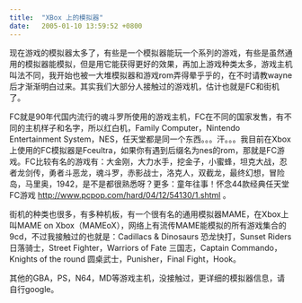 ```yaml
---
title:  "XBox 上的模拟器"
date:   2005-01-10 13:59:52 +0800
---
```


现在游戏的模拟器太多了，有些是一个模拟器能玩一个系列的游戏，有些是虽然通用的模拟器能模拟，但是用它能获得更好的效果，再加上游戏种类太多，游戏主机叫法不同，我开始也被一大堆模拟器和游戏rom弄得晕乎乎的，在不时请教wayne后才渐渐明白过来。其实我们大部分人接触过的游戏机，估计也就是FC和街机了。  

FC就是90年代国内流行的魂斗罗所使用的游戏主机，FC在不同的国家发售，有不同的主机样子和名字，所以红白机，Family Computer，Nintendo Entertainment System，NES，任天堂都是同一个东西。。。汗。。。我目前在Xbox上使用的FC模拟器是Fceultra，如果你有遇到后缀名为nes的rom，那就是FC游戏。FC比较有名的游戏有：大金刚，大力水手，挖金子，小蜜蜂，坦克大战，忍者龙剑传，勇者斗恶龙，魂斗罗，赤影战士，洛克人，双截龙，最终幻想，冒险岛，马里奥，1942，是不是都很熟悉呀？更多：童年往事！怀念44款经典任天堂FC游戏 http://www.pcpop.com/hard/04/12/54130/1.shtml 。  

街机的种类也很多，有多种机板，有一个很有名的通用模拟器MAME，在Xbox上叫MAME on Xbox（MAMEoX），网络上有流传MAME能模拟的所有游戏集合的9cd，不过我接触过的也就是：Cadillacs & Dinosaurs 恐龙快打，Sunset Riders 日落骑士，Street Fighter，Warriors of Fate 三国志，Captain Commando，Knights of the round 圆桌武士，Punisher，Final Fight，Hook。  

其他的GBA，PS，N64，MD等游戏主机，没接触过，更详细的模拟器信息，请自行google。  

